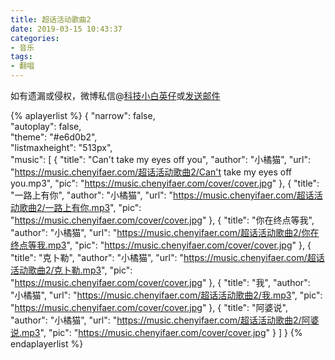 ```yaml
---
title: 超话活动歌曲2
date: 2019-03-15 10:43:37
categories:
- 音乐
tags:
- 翻唱
---
```


如有遗漏或侵权，微博私信@<a href="https://weibo.com/kjxbyz" target="_blank">科技小白英仔</a>或<a href="mailto:me@chenyifaer.com" target="_blank">发送邮件</a>

{% aplayerlist %}
{
    "narrow": false,                          
    "autoplay": false,                         
    "theme": "#e6d0b2",	  
    "listmaxheight": "513px",                    
    "music": [
        {
            "title": "Can't take my eyes off you",
            "author": "小橘猫",
            "url": "https://music.chenyifaer.com/超话活动歌曲2/Can't take my eyes off you.mp3",
            "pic": "https://music.chenyifaer.com/cover/cover.jpg"
        },
        {
            "title": "一路上有你",
            "author": "小橘猫",
            "url": "https://music.chenyifaer.com/超话活动歌曲2/一路上有你.mp3",
            "pic": "https://music.chenyifaer.com/cover/cover.jpg"
        },
        {
            "title": "你在终点等我",
            "author": "小橘猫",
            "url": "https://music.chenyifaer.com/超话活动歌曲2/你在终点等我.mp3",
            "pic": "https://music.chenyifaer.com/cover/cover.jpg"
        },
        {
            "title": "克卜勒",
            "author": "小橘猫",
            "url": "https://music.chenyifaer.com/超话活动歌曲2/克卜勒.mp3",
            "pic": "https://music.chenyifaer.com/cover/cover.jpg"
        },
        {
            "title": "我",
            "author": "小橘猫",
            "url": "https://music.chenyifaer.com/超话活动歌曲2/我.mp3",
            "pic": "https://music.chenyifaer.com/cover/cover.jpg"
        },
        {
            "title": "阿婆说",
            "author": "小橘猫",
            "url": "https://music.chenyifaer.com/超话活动歌曲2/阿婆说.mp3",
            "pic": "https://music.chenyifaer.com/cover/cover.jpg"
        }
    ]
}
{% endaplayerlist %}
